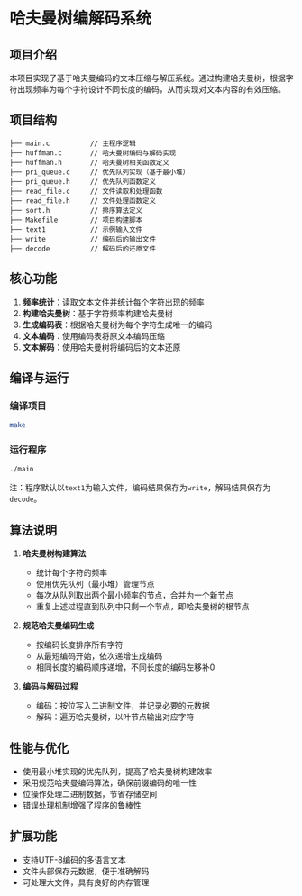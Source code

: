 # 哈夫曼树编解码系统

## 项目介绍

本项目实现了基于哈夫曼编码的文本压缩与解压系统。通过构建哈夫曼树，根据字符出现频率为每个字符设计不同长度的编码，从而实现对文本内容的有效压缩。

## 项目结构

```
├── main.c          // 主程序逻辑
├── huffman.c       // 哈夫曼树编码与解码实现
├── huffman.h       // 哈夫曼树相关函数定义
├── pri_queue.c     // 优先队列实现（基于最小堆）
├── pri_queue.h     // 优先队列函数定义
├── read_file.c     // 文件读取和处理函数
├── read_file.h     // 文件处理函数定义
├── sort.h          // 排序算法定义
├── Makefile        // 项目构建脚本
├── text1           // 示例输入文件
├── write           // 编码后的输出文件
├── decode          // 解码后的还原文件
```

## 核心功能

1. **频率统计**：读取文本文件并统计每个字符出现的频率
2. **构建哈夫曼树**：基于字符频率构建哈夫曼树
3. **生成编码表**：根据哈夫曼树为每个字符生成唯一的编码
4. **文本编码**：使用编码表将原文本编码压缩
5. **文本解码**：使用哈夫曼树将编码后的文本还原

## 编译与运行

### 编译项目

```bash
make
```

### 运行程序

```bash
./main
```

注：程序默认以`text1`为输入文件，编码结果保存为`write`，解码结果保存为`decode`。

## 算法说明

1. **哈夫曼树构建算法**
   - 统计每个字符的频率
   - 使用优先队列（最小堆）管理节点
   - 每次从队列取出两个最小频率的节点，合并为一个新节点
   - 重复上述过程直到队列中只剩一个节点，即哈夫曼树的根节点

2. **规范哈夫曼编码生成**
   - 按编码长度排序所有字符
   - 从最短编码开始，依次递增生成编码
   - 相同长度的编码顺序递增，不同长度的编码左移补0

3. **编码与解码过程**
   - 编码：按位写入二进制文件，并记录必要的元数据
   - 解码：遍历哈夫曼树，以叶节点输出对应字符

## 性能与优化

- 使用最小堆实现的优先队列，提高了哈夫曼树构建效率
- 采用规范哈夫曼编码算法，确保前缀编码的唯一性
- 位操作处理二进制数据，节省存储空间
- 错误处理机制增强了程序的鲁棒性

## 扩展功能

- 支持UTF-8编码的多语言文本
- 文件头部保存元数据，便于准确解码
- 可处理大文件，具有良好的内存管理